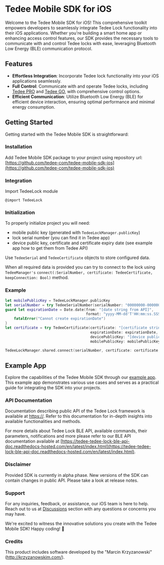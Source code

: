 # Tedee Mobile SDK for iOS

Welcome to the Tedee Mobile SDK for iOS! This comprehensive toolkit empowers developers to seamlessly integrate Tedee Lock functionality into their iOS applications. Whether you're building a smart home app or enhancing access control features, our SDK provides the necessary tools to communicate with and control Tedee locks with ease, leveraging Bluetooth Low Energy (BLE) communication protocol.

## Features

- **Effortless Integration**: Incorporate Tedee lock functionality into your iOS applications seamlessly.
- **Full Control**: Communicate with and operate Tedee locks, including [Tedee PRO](https://tedee.com/product-info/tedee-pro/) and [Tedee GO](https://tedee.com/product-info/tedee-go-best-keyless-access/), with comprehensive control options.
- **Efficient Communication**: Utilize Bluetooth Low Energy (BLE) for efficient device interaction, ensuring optimal performance and minimal energy consumption.

## Getting Started

Getting started with the Tedee Mobile SDK is straightforward:

### Installation

Add Tedee Mobile SDK package to your project using repository url: [https://github.com/tedee-com/tedee-mobile-sdk-ios](https://github.com/tedee-com/tedee-mobile-sdk-ios)

### Integration

Import TedeeLock module

`@import TedeeLock`

### Initialization

To properly initialize project you will need:

- mobile public key (generated with `TedeeLockManager.publicKey`)
- lock serial number (you can find it in Tedee app)
- device public key, certificate and certificate expiry date (see example app how to get them from Tedee API)

Use `TedeeSerial` and `TedeeCertificate` objects to store configured data.

When all required data is provided you can try to connect to the lock using `TedeeManager's` `connect(:SerialNumber, certificate: TedeeCertificate, keepConnection: Bool)` method.

### Example

```swift
let mobilePublicKey = TedeeLockManager.publicKey
let serialNumber = try TedeeSerialNumber(serialNumber: "00000000-000000")
guard let expirationDate = Date.date(from: "[date string from API]",
                                     format: "yyyy-MM-dd'T'HH:mm:ss.SSSSSSS'Z'", isUTC: true) else {
    fatalError("Cannot create expirationDate")
}
let certificate = try TedeeCertificate(certificate: "[certificate string from API]",
                                       expirationDate: expirationDate,
                                       devicePublicKey: "[device public key from API]",
                                       mobilePublicKey: mobilePublicKey)

TedeeLockManager.shared.connect(serialNumber, certificate: certificate, keepConnection: true)
```

## Example App

Explore the capabilities of the Tedee Mobile SDK through our [example app](https://github.com/tedee-com/tedee-example-ble-ios). This example app demonstrates various use cases and serves as a practical guide for integrating the SDK into your projects.

### API Documentation

Documentation describing public API of the Tedee Lock framework is available at [https://](). Refer to this documentation for in-depth insights into available functionalities and methods.

For more details about Tedee Lock BLE API, available commands, their parameters, notifications and more please refer to our BLE API documentation available at [https://tedee-tedee-lock-ble-api-doc.readthedocs-hosted.com/en/latest/index.html](https://tedee-tedee-lock-ble-api-doc.readthedocs-hosted.com/en/latest/index.html).

### Disclaimer

Provided SDK is currently in alpha phase. New versions of the SDK can contain changes in public API. Please take a look at release notes.

### Support

For any inquiries, feedback, or assistance, our iOS team is here to help. Reach out to us at [Discussions](https://github.com/tedee-com/tedee-mobile-sdk-ios/discussions) section with any questions or concerns you may have.

We're excited to witness the innovative solutions you create with the Tedee Mobile SDK! Happy coding! 🚀


### Credits

This product includes software developed by the "Marcin Krzyzanowski" (http://krzyzanowskim.com/).
